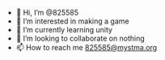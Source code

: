 - 👋 Hi, I’m @825585
- 👀 I’m interested in making a game
- 🌱 I’m currently learning unity
- 💞️ I’m looking to collaborate on nothing
- 📫 How to reach me 825585@mystma.org

<!---
825585/825585 is a ✨ special ✨ repository because its `README.md` (this file) appears on your GitHub profile.
You can click the Preview link to take a look at your changes.
--->
